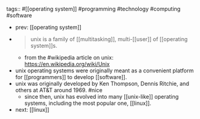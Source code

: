 tags:: #[[operating system]] #programming #technology #computing #software

- prev: [[operating system]]
- > unix is a family of [[multitasking]], multi-[[user]] of [[operating system]]s.
	- from the #wikipedia article on unix: https://en.wikipedia.org/wiki/Unix
- unix operating systems were originally meant as a convenient platform for [[programmers]] to develop [[software]].
- unix was originally developed by Ken Thompson, Dennis Ritchie, and others at AT&T around 1969. #nice
	- since then, unix has evolved into many [[unix-like]] operating systems, including the most popular one, [[linux]].
- next: [[linux]]